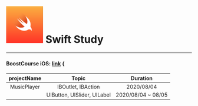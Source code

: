 # <img src= "https://github.com/feldblume5263/swift_study/blob/master/swift.png?raw=true" width= "100"> Swift Study
************

#### BoostCourse iOS: [link](https://www.edwith.org/boostcourse-ios/joinLectures/12966) {
| projectName | Topic | Duration |
| :---------: | :---: | :------: |
| MusicPlayer | IBOutlet, IBAction | 2020/08/04 |
|             | UIButton, UISlider, UILabel | 2020/08/04 ~ 08/05 |
